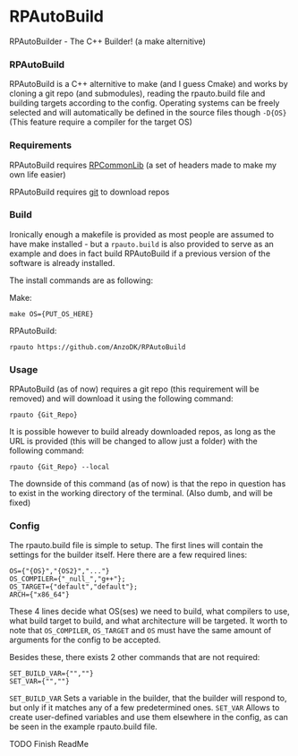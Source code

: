 # RPAutoBuild
RPAutoBuilder - The C++ Builder! (a make alternitive)

### RPAutoBuild
RPAutoBuild is a C++ alternitive to make (and I guess Cmake) and works by cloning a git repo (and submodules), reading the rpauto.build file and building targets according to the config. Operating systems can be freely selected and will automatically be defined in the source files though `-D{OS}` (This feature require a compiler for the target OS)

### Requirements
RPAutoBuild requires [RPCommonLib](https://github.com/AnzoDK/RPCommonLib) (a set of headers made to make my own life easier)

RPAutoBuild requires [git](https://git-scm.com/downloads) to download repos

### Build
Ironically enough a makefile is provided as most people are assumed to have make installed - but a `rpauto.build` is also provided to serve as an example and does in fact build RPAutoBuild if a previous version of the software is already installed.<br>

The install commands are as following:

Make:

```
make OS={PUT_OS_HERE}
```

RPAutoBuild:

```
rpauto https://github.com/AnzoDK/RPAutoBuild
```

### Usage
RPAutoBuild (as of now) requires a git repo (this requirement will be removed) and will download it using the following command:


```
rpauto {Git_Repo}
```

It is possible however to build already downloaded repos, as long as the URL is provided (this will be changed to allow just a folder) with the following command:

```
rpauto {Git_Repo} --local
```
The downside of this command (as of now) is that the repo in question has to exist in the working directory of the terminal. (Also dumb, and will be fixed)

### Config
The rpauto.build file is simple to setup. The first lines will contain the settings for the builder itself. Here there are a few required lines:

```
OS={"{OS}","{OS2}","..."}
OS_COMPILER={"_null_","g++"};
OS_TARGET={"default","default"};
ARCH={"x86_64"}
```
These 4 lines decide what OS(ses) we need to build, what compilers to use, what build target to build, and what architecture will be targeted. It worth to note that `OS_COMPILER`, `OS_TARGET` and `OS` must have the same amount of arguments for the config to be accepted.

Besides these, there exists 2 other commands that are not required:
```
SET_BUILD_VAR={"",""}
SET_VAR={"",""}
```

`SET_BUILD_VAR` Sets a variable in the builder, that the builder will respond to, but only if it matches any of a few predetermined ones.
`SET_VAR` Allows to create user-defined variables and use them elsewhere in the config, as can be seen in the example rpauto.build file.


TODO Finish ReadMe
